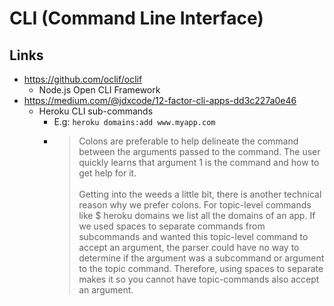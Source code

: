 
# CLI (Command Line Interface)

## Links

- https://github.com/oclif/oclif
  - Node.js Open CLI Framework
- https://medium.com/@jdxcode/12-factor-cli-apps-dd3c227a0e46
  - Heroku CLI sub-commands
    - E.g: `heroku domains:add www.myapp.com`
    - > Colons are preferable to help delineate the command between the arguments passed to the command. The user quickly learns that argument 1 is the command and how to get help for it. <br><br>
        Getting into the weeds a little bit, there is another technical reason why we prefer colons. For topic-level commands like $ heroku domains we list all the domains of an app. If we used spaces to separate commands from subcommands and wanted this topic-level command to accept an argument, the parser could have no way to determine if the argument was a subcommand or argument to the topic command. Therefore, using spaces to separate makes it so you cannot have topic-commands also accept an argument.
      
  



